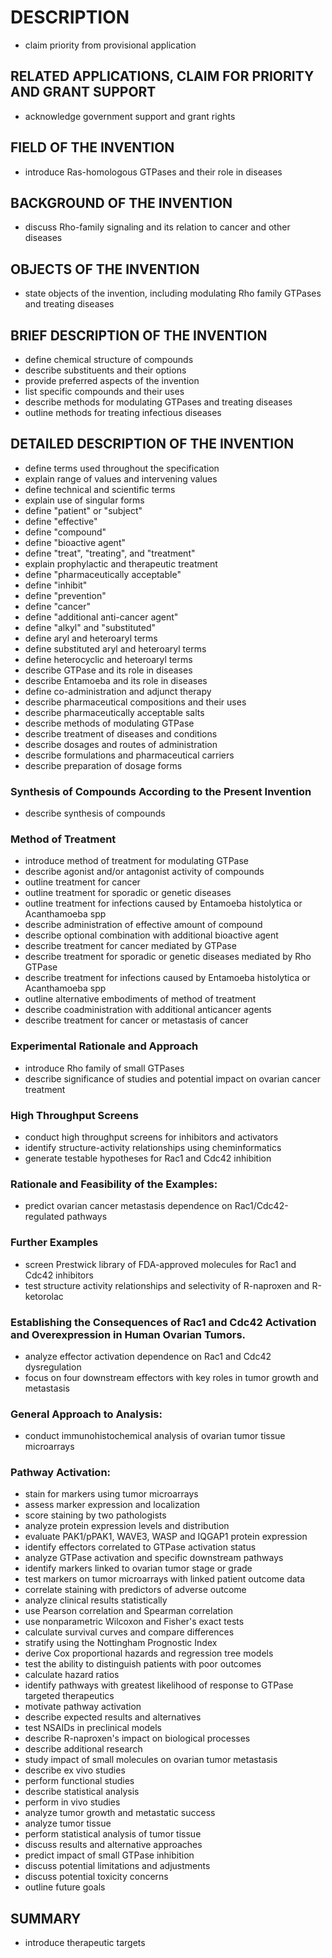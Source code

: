 # DESCRIPTION

- claim priority from provisional application

## RELATED APPLICATIONS, CLAIM FOR PRIORITY AND GRANT SUPPORT

- acknowledge government support and grant rights

## FIELD OF THE INVENTION

- introduce Ras-homologous GTPases and their role in diseases

## BACKGROUND OF THE INVENTION

- discuss Rho-family signaling and its relation to cancer and other diseases

## OBJECTS OF THE INVENTION

- state objects of the invention, including modulating Rho family GTPases and treating diseases

## BRIEF DESCRIPTION OF THE INVENTION

- define chemical structure of compounds
- describe substituents and their options
- provide preferred aspects of the invention
- list specific compounds and their uses
- describe methods for modulating GTPases and treating diseases
- outline methods for treating infectious diseases

## DETAILED DESCRIPTION OF THE INVENTION

- define terms used throughout the specification
- explain range of values and intervening values
- define technical and scientific terms
- explain use of singular forms
- define "patient" or "subject"
- define "effective"
- define "compound"
- define "bioactive agent"
- define "treat", "treating", and "treatment"
- explain prophylactic and therapeutic treatment
- define "pharmaceutically acceptable"
- define "inhibit"
- define "prevention"
- define "cancer"
- define "additional anti-cancer agent"
- define "alkyl" and "substituted"
- define aryl and heteroaryl terms
- define substituted aryl and heteroaryl terms
- define heterocyclic and heteroaryl terms
- describe GTPase and its role in diseases
- describe Entamoeba and its role in diseases
- define co-administration and adjunct therapy
- describe pharmaceutical compositions and their uses
- describe pharmaceutically acceptable salts
- describe methods of modulating GTPase
- describe treatment of diseases and conditions
- describe dosages and routes of administration
- describe formulations and pharmaceutical carriers
- describe preparation of dosage forms

### Synthesis of Compounds According to the Present Invention

- describe synthesis of compounds

### Method of Treatment

- introduce method of treatment for modulating GTPase
- describe agonist and/or antagonist activity of compounds
- outline treatment for cancer
- outline treatment for sporadic or genetic diseases
- outline treatment for infections caused by Entamoeba histolytica or Acanthamoeba spp
- describe administration of effective amount of compound
- describe optional combination with additional bioactive agent
- describe treatment for cancer mediated by GTPase
- describe treatment for sporadic or genetic diseases mediated by Rho GTPase
- describe treatment for infections caused by Entamoeba histolytica or Acanthamoeba spp
- outline alternative embodiments of method of treatment
- describe coadministration with additional anticancer agents
- describe treatment for cancer or metastasis of cancer

### Experimental Rationale and Approach

- introduce Rho family of small GTPases
- describe significance of studies and potential impact on ovarian cancer treatment

### High Throughput Screens

- conduct high throughput screens for inhibitors and activators
- identify structure-activity relationships using cheminformatics
- generate testable hypotheses for Rac1 and Cdc42 inhibition

### Rationale and Feasibility of the Examples:

- predict ovarian cancer metastasis dependence on Rac1/Cdc42-regulated pathways

### Further Examples

- screen Prestwick library of FDA-approved molecules for Rac1 and Cdc42 inhibitors
- test structure activity relationships and selectivity of R-naproxen and R-ketorolac

### Establishing the Consequences of Rac1 and Cdc42 Activation and Overexpression in Human Ovarian Tumors.

- analyze effector activation dependence on Rac1 and Cdc42 dysregulation
- focus on four downstream effectors with key roles in tumor growth and metastasis

### General Approach to Analysis:

- conduct immunohistochemical analysis of ovarian tumor tissue microarrays

### Pathway Activation:

- stain for markers using tumor microarrays
- assess marker expression and localization
- score staining by two pathologists
- analyze protein expression levels and distribution
- evaluate PAK1/pPAK1, WAVE3, WASP and IQGAP1 protein expression
- identify effectors correlated to GTPase activation status
- analyze GTPase activation and specific downstream pathways
- identify markers linked to ovarian tumor stage or grade
- test markers on tumor microarrays with linked patient outcome data
- correlate staining with predictors of adverse outcome
- analyze clinical results statistically
- use Pearson correlation and Spearman correlation
- use nonparametric Wilcoxon and Fisher's exact tests
- calculate survival curves and compare differences
- stratify using the Nottingham Prognostic Index
- derive Cox proportional hazards and regression tree models
- test the ability to distinguish patients with poor outcomes
- calculate hazard ratios
- identify pathways with greatest likelihood of response to GTPase targeted therapeutics
- motivate pathway activation
- describe expected results and alternatives
- test NSAIDs in preclinical models
- describe R-naproxen's impact on biological processes
- describe additional research
- study impact of small molecules on ovarian tumor metastasis
- describe ex vivo studies
- perform functional studies
- describe statistical analysis
- perform in vivo studies
- analyze tumor growth and metastatic success
- analyze tumor tissue
- perform statistical analysis of tumor tissue
- discuss results and alternative approaches
- predict impact of small GTPase inhibition
- discuss potential limitations and adjustments
- discuss potential toxicity concerns
- outline future goals

## SUMMARY

- introduce therapeutic targets

